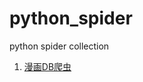 # python_spider
python spider collection

1. [漫画DB爬虫](https://github.com/KR673/python_spider/blob/master/manhuadb_spider.py)
